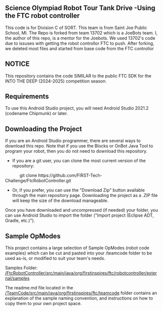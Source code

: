 ## Science Olympiad Robot Tour Tank Drive -Using the FTC robot controller

This code is for Division C of SORT. This team is from Saint Joe Public School, MI. The Repo is forked from team 13702 which is a JoeBots team. I, the author of this repo, is a mentor for the Joebots. We used 13702's code due to issuses with getting the robot controllor FTC to push. After forking, we deleted most files and started from base code from the FTC controllor

## NOTICE

This repository contains the code SIMILAR to the public FTC SDK for the INTO THE DEEP (2024-2025) competition season.


## Requirements
To use this Android Studio project, you will need Android Studio 2021.2 (codename Chipmunk) or later.

## Downloading the Project
If you are an Android Studio programmer, there are several ways to download this repo.  Note that if you use the Blocks or OnBot Java Tool to program your robot, then you do not need to download this repository.

* If you are a git user, you can clone the most current version of the repository:

<p>&nbsp;&nbsp;&nbsp;&nbsp;&nbsp;&nbsp;&nbsp;&nbsp;&nbsp;&nbsp;&nbsp;&nbsp;git clone https://github.com/FIRST-Tech-Challenge/FtcRobotController.git</p>

* Or, if you prefer, you can use the "Download Zip" button available through the main repository page.  Downloading the project as a .ZIP file will keep the size of the download manageable.

Once you have downloaded and uncompressed (if needed) your folder, you can use Android Studio to import the folder  ("Import project (Eclipse ADT, Gradle, etc.)").

## Sample OpModes
This project contains a large selection of Sample OpModes (robot code examples) which can be cut and pasted into your /teamcode folder to be used as-is, or modified to suit your team's needs.

Samples Folder: &nbsp;&nbsp; [/FtcRobotController/src/main/java/org/firstinspires/ftc/robotcontroller/external/samples](FtcRobotController/src/main/java/org/firstinspires/ftc/robotcontroller/external/samples)

The readme.md file located in the [/TeamCode/src/main/java/org/firstinspires/ftc/teamcode](TeamCode/src/main/java/org/firstinspires/ftc/teamcode) folder contains an explanation of the sample naming convention, and instructions on how to copy them to your own project space.
